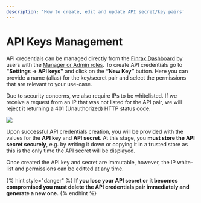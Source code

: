 ```yaml
---
description: 'How to create, edit and update API secret/key pairs'
---
```


# API Keys Management

API credentials can be managed directly from the [Finrax Dashboard](https://dashboard.finrax.com) by users with the [Manager or Admin roles](https://blog.finrax.com/guides/user-roles-and-permissions). To create API credentials go to **"Settings -&gt; API keys"** and click on the **“New Key”** button. Here you can provide a name \(alias\) for the key/secret pair and select the permissions that are relevant to your use-case.  
  
Due to security concerns, we also require IPs to be whitelisted. If we receive a request from an IP that was not listed for the API pair, we will reject it returning a 401 \(Unauthorized\) HTTP status code.  


![](../.gitbook/assets/jun-24-2020-13-42-54.gif)

Upon successful API credentials creation, you will be provided with the values for the **API key** and **API secret**. At this stage, you **must store the API secret securely**, e.g. by writing it down or copying it in a trusted store as this is the only time the API secret will be displayed.   
  
Once created the API key and secret are immutable, however, the IP white-list and permissions can be editted at any time.  


{% hint style="danger" %}
**If you lose your API secret or it becomes compromised you must delete the API credentials pair immediately and generate a new one.**
{% endhint %}



